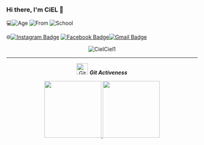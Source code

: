 ### Hi there, I'm CiEL 👋

<!--
**CielCiel1/CielCiel1** is a ✨ _special_ ✨ repository because its `README.md` (this file) appears on your GitHub profile.

Here are some ideas to get you started:

- 🔭 I’m currently working on ...
- 🌱 I’m currently learning ...
- 👯 I’m looking to collaborate on ...
- 🤔 I’m looking for help with ...
- 💬 Ask me about ...
- 📫 How to reach me: ...
- 😄 Pronouns: ...
- ⚡ Fun fact: ...
-->
💻![Age](https://img.shields.io/badge/Age-20-informational) ![From](https://img.shields.io/badge/From-HaTinh-informational)  ![School](https://img.shields.io/badge/School-National%20Economics%20University-informational) 

🌐[![Instagram Badge](https://img.shields.io/badge/-Instagram-E4405F?style=flat&logo=instagram&logoColor=white&link=https://www.instagram.com/ciel._.tr/)](https://www.instagram.com/ciel._.tr/) [![Facebook Badge](https://img.shields.io/badge/-Facebook-1877f2?style=flat&logo=facebook&logoColor=white&link=https://www.facebook.com/cieltrantrang/)](https://www.facebook.com/cieltrantrang/)[![Gmail Badge](https://img.shields.io/badge/Gmail-red?style=flat-square&logo=Gmail&logoColor=white&link=mailto:huyentrang201ciel@gmail.com)](mailto:huyentrang201ciel@gmail.com)

<p align="center"><img src="https://github-readme-streak-stats.herokuapp.com/?user=CielCiel1&theme=algolia" alt="CielCiel1"  /></p>

<hr>
<p align="center">
 <img src="https://media.giphy.com/media/W5eoZHPpUx9sapR0eu/giphy.gif" width="30px" alt="Git"/>&nbsp;<i><b>Git Activeness</b></i></p>
<p align="center">
<a href="https://github.com/CielCiel1">
  <img height="150em" src="https://github-readme-stats.vercel.app/api?username=CielCiel1&show_icons=true&theme=radical"/>
  <img height="150em" src="https://github-readme-stats.vercel.app/api/top-langs/?username=CielCiel1)](https://github.com/CielCiel1/github-readme-stats)"/>
</a>
</p>




